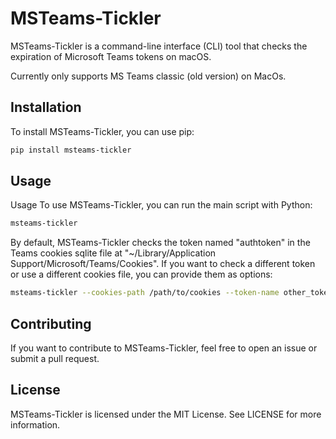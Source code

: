 # MSTeams-Tickler

MSTeams-Tickler is a command-line interface (CLI) tool that checks the expiration of Microsoft Teams tokens on macOS.

Currently only supports MS Teams classic (old version) on MacOs.


## Installation

To install MSTeams-Tickler, you can use pip:

```bash
pip install msteams-tickler
```

## Usage
Usage
To use MSTeams-Tickler, you can run the main script with Python:

```bash
msteams-tickler
```
By default, MSTeams-Tickler checks the token named "authtoken" in the Teams cookies sqlite file at "~/Library/Application Support/Microsoft/Teams/Cookies". 
If you want to check a different token or use a different cookies file, you can provide them as options:

```bash
msteams-tickler --cookies-path /path/to/cookies --token-name other_tokenh
```

## Contributing
If you want to contribute to MSTeams-Tickler, feel free to open an issue or submit a pull request.  

## License

MSTeams-Tickler is licensed under the MIT License. See LICENSE for more information.
